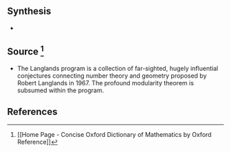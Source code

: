 ## Synthesis
- 
## Source [^1]
- The Langlands program is a collection of far-sighted, hugely influential conjectures connecting number theory and geometry proposed by Robert Langlands in 1967. The profound modularity theorem is subsumed within the program. 
## References

[^1]: [[Home Page - Concise Oxford Dictionary of Mathematics by Oxford Reference]]